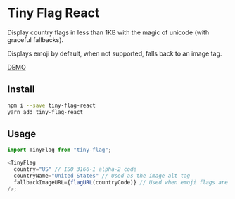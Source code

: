 # Tiny Flag React

Display country flags in less than 1KB with the magic of unicode (with graceful fallbacks).

Displays emoji by default, when not supported, falls back to an image tag.

[DEMO](https://codesandbox.io/s/country-flags-wz5g7?fontsize=14&hidenavigation=1&theme=dark)

## Install

```sh
npm i --save tiny-flag-react
yarn add tiny-flag-react
```

## Usage

```js
import TinyFlag from "tiny-flag";

<TinyFlag
  country="US" // ISO 3166-1 alpha-2 code
  countryName="United States" // Used as the image alt tag
  fallbackImageURL={flagURL(countryCode)} // Used when emoji flags are not supported.
/>;
```
